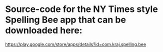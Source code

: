 # Source-code for the NY Times style Spelling Bee app that can be downloaded here:

https://play.google.com/store/apps/details?id=com.kraj.spelling.bee

